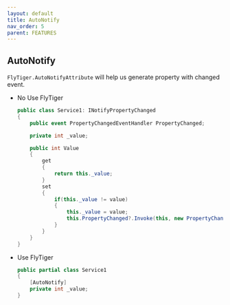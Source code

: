 ```yaml
---
layout: default
title: AutoNotify
nav_order: 5
parent: FEATURES
---
```


## AutoNotify


`FlyTiger.AutoNotifyAttribute` will help us generate property with changed event. 

- No Use FlyTiger
    ```csharp
    public class Service1: INotifyPropertyChanged
    {
        public event PropertyChangedEventHandler PropertyChanged;

        private int _value;

        public int Value
        {
            get
            {
                return this._value;
            }
            set
            {
                if(this._value != value)
                {
                    this._value = value;
                    this.PropertyChanged?.Invoke(this, new PropertyChangedEventArgs(nameof(Value)));
                }
            }
        }
    }
    ```
- Use FlyTiger
    ```csharp
    public partial class Service1
    {
        [AutoNotify]
        private int _value;
    }
    ```
